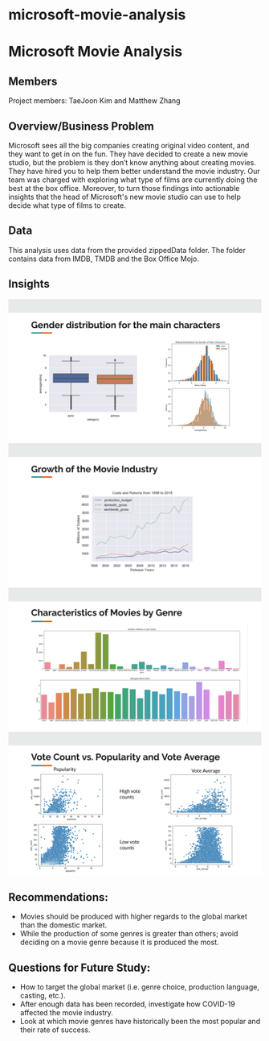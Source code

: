 # microsoft-movie-analysis
# Microsoft Movie Analysis

## Members
Project members: TaeJoon Kim and Matthew Zhang

## Overview/Business Problem
Microsoft sees all the big companies creating original video content, and they want to get in on the fun. They have decided to create a new movie studio, but the problem is they don’t know anything about creating movies. They have hired you to help them better understand the movie industry. Our team was charged with exploring what type of films are currently doing the best at the box office. Moreover, to turn those findings into actionable insights that the head of Microsoft's new movie studio can use to help decide what type of films to create.

## Data
This analysis uses data from the provided zippedData folder. The folder contains data from IMDB, TMDB and the Box Office Mojo. 

## Insights

![Q1](Visualizations/Question1.png)
![Q2](Visualizations/Question2.png)
![Q3](Visualizations/Question3.png)
![Q4](Visualizations/Question4.png)

## Recommendations:
- Movies should be produced with higher regards to the global market than the domestic market.
- While the production of some genres is greater than others; avoid deciding on a movie genre because it is produced the most.

## Questions for Future Study:
- How to target the global market (i.e. genre choice, production language, casting, etc.).
- After enough data has been recorded, investigate how COVID-19 affected the movie industry.
- Look at which movie genres have historically been the most popular and their rate of success.
